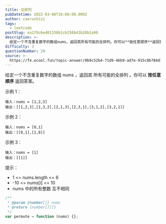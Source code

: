 ```yaml
---
title: 全排列
pubDatetime: 2022-03-08T16:00:00.000Z
author: caorushizi
tags:
  - leetcode
postSlug: ea1f9c6ed01336b1cb258b43b20b1a90
description: >-
  给定一个不含重复数字的数组nums，返回其所有可能的全排列。你可以**按任意顺序**返回答案。示例1：输入：nums=[1,2,3]输出：[[1,2,3],[1,3,2],[2,1,3],[2,3,1
difficulty: 3
questionNumber: 29
source: >-
  https://fe.ecool.fun/topic-answer/0b9c52b4-71d9-46b9-ad7e-915c8b784d15?orderBy=updateTime&order=desc&tagId=31
---
```


给定一个不含重复数字的数组 nums ，返回其 所有可能的全排列 。你可以 **按任意顺序** 返回答案。

示例 1：

    输入：nums = [1,2,3]
    输出：[[1,2,3],[1,3,2],[2,1,3],[2,3,1],[3,1,2],[3,2,1]]

示例 2：

    输入：nums = [0,1]
    输出：[[0,1],[1,0]]

示例 3：

    输入：nums = [1]
    输出：[[1]]

提示：

- 1 <= nums.length <= 6
- \-10 <= nums\[i\] <= 10
- nums 中的所有整数 互不相同

```js
/**
 * @param {number[]} nums
 * @return {number[][]}
 */
var permute = function (nums) {};
```

